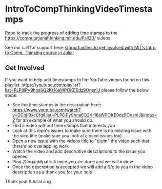 # IntroToCompThinkingVideoTimestamps
Repo to track the progress of adding time stamps to the https://computationalthinking.mit.edu/Fall20/ videos

See our call for support here: [Opportunities to get involved with MIT’s Intro to Comp. Thinking course in Julia!](https://discourse.julialang.org/t/opportunities-to-get-involved-with-mits-intro-to-comp-thinking-course-in-julia/53992)

## Get Involved

If you want to help add timestamps to the YouTube videos found on this playlist: https://youtube.com/playlist?list=PLP8iPy9hna6Q2Kr16aWPOKE0dz9OnsnIJ please follow the below steps:
- See the time stamps in the description here: https://www.youtube.com/watch?v=DGojI9xcCfg&list=PLP8iPy9hna6Q2Kr16aWPOKE0dz9OnsnIJ&index=2 for an example of what you should do. 
- Find a video without time stamps that interests you
- Look at this repo's issues to make sure there is no existing issue with the vieo title (make sure you look at closed issues too)
- Open a new issue with the videos title to "claim" the video such that there's no overlapping work
- Watch the video and add descriptive descriptions to the issue you opened
- Ping @logankilpatrick once you are done and we will review
- Once the description is accepted we will add a S/o to you in the video description as a thank you for your help! 

Thank you! #JuliaLang
